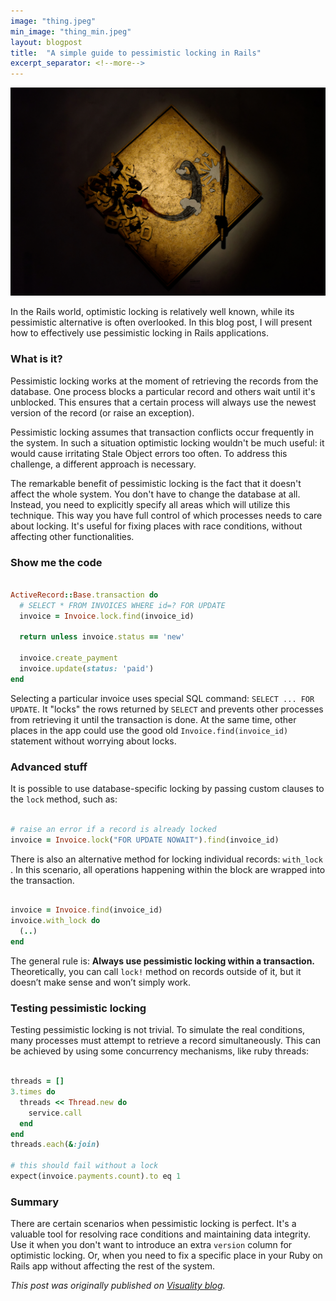 ```yaml
---
image: "thing.jpeg"
min_image: "thing_min.jpeg"
layout: blogpost
title:  "A simple guide to pessimistic locking in Rails"
excerpt_separator: <!--more-->
---
```


![image](/images/thing.jpeg)


In the Rails world, optimistic locking is relatively well known, while its pessimistic alternative is often overlooked. In this blog post, I will present how to effectively use pessimistic locking in Rails applications.

<!--more-->

### What is it?

Pessimistic locking works at the moment of retrieving the records from the database. One process blocks a particular record and others wait until it's unblocked. This ensures that a certain process will always use the newest version of the record (or raise an exception).

Pessimistic locking assumes that transaction conflicts occur frequently in the system. In such a situation optimistic locking wouldn't be much useful: it would cause irritating Stale Object errors too often. To address this challenge, a different approach is necessary.

The remarkable benefit of pessimistic locking is the fact that it doesn't affect the whole system. You don't have to change the database at all. Instead, you need to explicitly specify all areas which will utilize this technique. This way you have full control of which processes needs to care about locking. It's useful for fixing places with race conditions, without affecting other functionalities.

### Show me the code

```ruby

ActiveRecord::Base.transaction do
  # SELECT * FROM INVOICES WHERE id=? FOR UPDATE
  invoice = Invoice.lock.find(invoice_id)
  
  return unless invoice.status == 'new'

  invoice.create_payment
  invoice.update(status: 'paid')
end
```

Selecting a particular invoice uses special SQL command: `SELECT ... FOR UPDATE`. It "locks" the rows returned by `SELECT` and prevents other processes from retrieving it until the transaction is done. At the same time, other places in the app could use the good old `Invoice.find(invoice_id)` statement without worrying about locks.

### Advanced stuff

It is possible to use database-specific locking by passing custom clauses to the `lock` method, such as:

```ruby

# raise an error if a record is already locked
invoice = Invoice.lock("FOR UPDATE NOWAIT").find(invoice_id)
```

There is also an alternative method for locking individual records:  `with_lock` . In this scenario, all operations happening within the block are wrapped into the transaction.

```ruby

invoice = Invoice.find(invoice_id)
invoice.with_lock do
  (..)
end
```

The general rule is: **Always use pessimistic locking within a transaction.** Theoretically, you can call `lock!` method on records outside of it, but it doesn’t make sense and won’t simply work.

### Testing pessimistic locking

Testing pessimistic locking is not trivial. To simulate the real conditions, many processes must attempt to retrieve a record simultaneously. This can be achieved by using some concurrency mechanisms, like ruby threads:

```ruby

threads = []
3.times do
  threads << Thread.new do
    service.call
  end
end
threads.each(&:join)

# this should fail without a lock
expect(invoice.payments.count).to eq 1
```

### Summary

There are certain scenarios when pessimistic locking is perfect. It's a valuable tool for resolving race conditions and maintaining data integrity. Use it when you don't want to introduce an extra `version` column for optimistic locking. Or, when you need to fix a specific place in your Ruby on Rails app without affecting the rest of the system.


*This post was originally published on [Visuality blog](https://www.visuality.pl/posts/a-simple-guide-to-pessimistic-locking-in-rails).*
